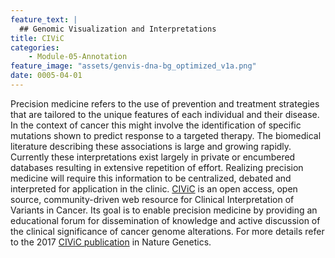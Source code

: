 ```yaml
---
feature_text: |
  ## Genomic Visualization and Interpretations
title: CIViC
categories:
    - Module-05-Annotation
feature_image: "assets/genvis-dna-bg_optimized_v1a.png"
date: 0005-04-01
---
```


Precision medicine refers to the use of prevention and treatment strategies that are tailored to the unique features of each individual and their disease. In the context of cancer this might involve the identification of specific mutations shown to predict response to a targeted therapy. The biomedical literature describing these associations is large and growing rapidly. Currently these interpretations exist largely in private or encumbered databases resulting in extensive repetition of effort. Realizing precision medicine will require this information to be centralized, debated and interpreted for application in the clinic. [CIViC](https://civic.genome.wustl.edu/home) is an open access, open source, community-driven web resource for Clinical Interpretation of Variants in Cancer. Its goal is to enable precision medicine by providing an educational forum for dissemination of knowledge and active discussion of the clinical significance of cancer genome alterations. For more details refer to the 2017 [CIViC publication](http://www.nature.com/ng/journal/v49/n2/full/ng.3774.html) in Nature Genetics.


